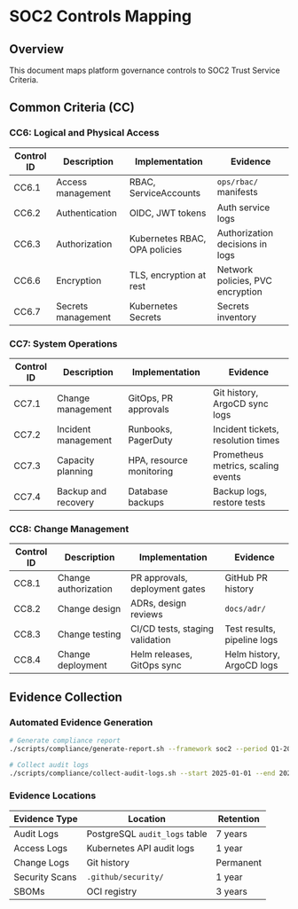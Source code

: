 # SOC2 Controls Mapping

## Overview
This document maps platform governance controls to SOC2 Trust Service Criteria.

## Common Criteria (CC)

### CC6: Logical and Physical Access

| Control ID | Description | Implementation | Evidence |
|------------|-------------|----------------|----------|
| CC6.1 | Access management | RBAC, ServiceAccounts | `ops/rbac/` manifests |
| CC6.2 | Authentication | OIDC, JWT tokens | Auth service logs |
| CC6.3 | Authorization | Kubernetes RBAC, OPA policies | Authorization decisions in logs |
| CC6.6 | Encryption | TLS, encryption at rest | Network policies, PVC encryption |
| CC6.7 | Secrets management | Kubernetes Secrets | Secrets inventory |

### CC7: System Operations

| Control ID | Description | Implementation | Evidence |
|------------|-------------|----------------|----------|
| CC7.1 | Change management | GitOps, PR approvals | Git history, ArgoCD sync logs |
| CC7.2 | Incident management | Runbooks, PagerDuty | Incident tickets, resolution times |
| CC7.3 | Capacity planning | HPA, resource monitoring | Prometheus metrics, scaling events |
| CC7.4 | Backup and recovery | Database backups | Backup logs, restore tests |

### CC8: Change Management

| Control ID | Description | Implementation | Evidence |
|------------|-------------|----------------|----------|
| CC8.1 | Change authorization | PR approvals, deployment gates | GitHub PR history |
| CC8.2 | Change design | ADRs, design reviews | `docs/adr/` |
| CC8.3 | Change testing | CI/CD tests, staging validation | Test results, pipeline logs |
| CC8.4 | Change deployment | Helm releases, GitOps sync | Helm history, ArgoCD logs |

## Evidence Collection

### Automated Evidence Generation

```bash
# Generate compliance report
./scripts/compliance/generate-report.sh --framework soc2 --period Q1-2025

# Collect audit logs
./scripts/compliance/collect-audit-logs.sh --start 2025-01-01 --end 2025-03-31
```

### Evidence Locations

| Evidence Type | Location | Retention |
|---------------|----------|-----------|
| Audit Logs | PostgreSQL `audit_logs` table | 7 years |
| Access Logs | Kubernetes API audit logs | 1 year |
| Change Logs | Git history | Permanent |
| Security Scans | `.github/security/` | 1 year |
| SBOMs | OCI registry | 3 years |

